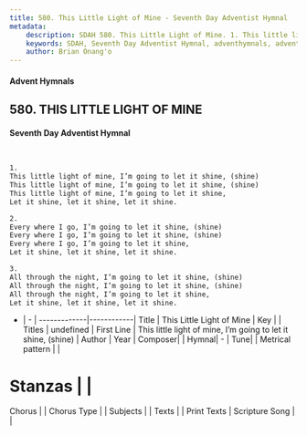 ```yaml
---
title: 580. This Little Light of Mine - Seventh Day Adventist Hymnal
metadata:
    description: SDAH 580. This Little Light of Mine. 1. This little light of mine, I’m going to let it shine, (shine) This little light of mine, I’m going to let it shine, (shine) This little light of mine, I’m going to let it shine, Let it shine, let it shine, let it shine.
    keywords: SDAH, Seventh Day Adventist Hymnal, adventhymnals, advent hymnals, This Little Light of Mine, This little light of mine, I’m going to let it shine, (shine) 
    author: Brian Onang'o
---
```


#### Advent Hymnals
## 580. THIS LITTLE LIGHT OF MINE
#### Seventh Day Adventist Hymnal

```txt


1.
This little light of mine, I’m going to let it shine, (shine)
This little light of mine, I’m going to let it shine, (shine)
This little light of mine, I’m going to let it shine,
Let it shine, let it shine, let it shine.

2.
Every where I go, I’m going to let it shine, (shine)
Every where I go, I’m going to let it shine, (shine)
Every where I go, I’m going to let it shine,
Let it shine, let it shine, let it shine.

3.
All through the night, I’m going to let it shine, (shine)
All through the night, I’m going to let it shine, (shine)
All through the night, I’m going to let it shine,
Let it shine, let it shine, let it shine.


```

- |   -  |
-------------|------------|
Title | This Little Light of Mine |
Key |  |
Titles | undefined |
First Line | This little light of mine, I’m going to let it shine, (shine) |
Author | 
Year | 
Composer|  |
Hymnal|  - |
Tune|  |
Metrical pattern | |
# Stanzas |  |
Chorus |  |
Chorus Type |  |
Subjects |  |
Texts |  |
Print Texts | 
Scripture Song |  |
  
